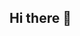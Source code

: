 ## Hi there 👋

<!--
**Mariyamlikescola/Mariyamlikescola** is a ✨ _special_ ✨ repository because its `README.md` (this file) appears on your GitHub profile.

Here are some ideas to get you started:

- 🔭 I’m currently working on learning how to work properly with python
- 🌱 I’m currently learning Python
- 👯 I’m looking to collaborate on...
- 🤔 I’m looking for help with life
- 💬 Ask me about videogames
- 📫 How to reach me: Through my email 
- 😄 Pronouns: she/her rawr
- ⚡ Fun fact: My username is very real
-->

